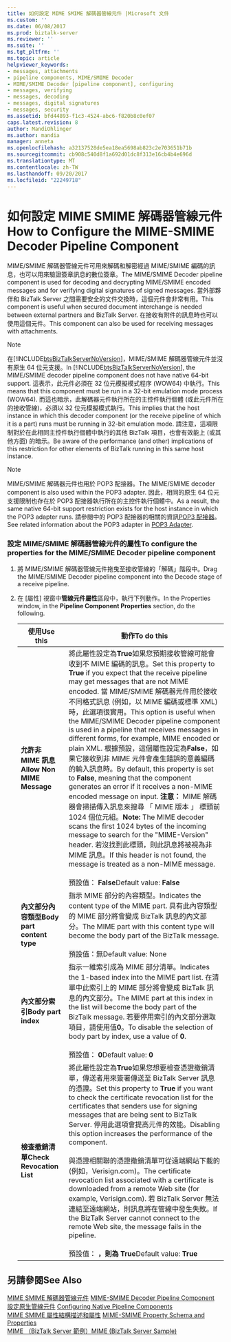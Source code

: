 ```yaml
---
title: 如何設定 MIME SMIME 解碼器管線元件 |Microsoft 文件
ms.custom: ''
ms.date: 06/08/2017
ms.prod: biztalk-server
ms.reviewer: ''
ms.suite: ''
ms.tgt_pltfrm: ''
ms.topic: article
helpviewer_keywords:
- messages, attachments
- pipeline components, MIME/SMIME Decoder
- MIME/SMIME Decoder [pipeline component], configuring
- messages, verifying
- messages, decoding
- messages, digital signatures
- messages, security
ms.assetid: bfd44893-f1c3-4524-abc6-f820b8c0ef07
caps.latest.revision: 8
author: MandiOhlinger
ms.author: mandia
manager: anneta
ms.openlocfilehash: a32137528de5ea18ea5698ab823c2e703651b71b
ms.sourcegitcommit: cb908c540d8f1a692d01dc8f313e16cb4b4e696d
ms.translationtype: MT
ms.contentlocale: zh-TW
ms.lasthandoff: 09/20/2017
ms.locfileid: "22249718"
---
```

# <a name="how-to-configure-the-mime-smime-decoder-pipeline-component"></a><span data-ttu-id="e583c-102">如何設定 MIME SMIME 解碼器管線元件</span><span class="sxs-lookup"><span data-stu-id="e583c-102">How to Configure the MIME-SMIME Decoder Pipeline Component</span></span>
<span data-ttu-id="e583c-103">MIME/SMIME 解碼器管線元件可用來解碼和解密經過 MIME/SMIME 編碼的訊息，也可以用來驗證簽章訊息的數位簽章。</span><span class="sxs-lookup"><span data-stu-id="e583c-103">The MIME/SMIME Decoder pipeline component is used for decoding and decrypting MIME/SMIME encoded messages and for verifying digital signatures of signed messages.</span></span> <span data-ttu-id="e583c-104">當外部夥伴和 BizTalk Server 之間需要安全的文件交換時，這個元件會非常有用。</span><span class="sxs-lookup"><span data-stu-id="e583c-104">This component is useful when secured document interchange is needed between external partners and BizTalk Server.</span></span> <span data-ttu-id="e583c-105">在接收有附件的訊息時也可以使用這個元件。</span><span class="sxs-lookup"><span data-stu-id="e583c-105">This component can also be used for receiving messages with attachments.</span></span>  
  
> [!NOTE]
>  <span data-ttu-id="e583c-106">在[!INCLUDE[btsBizTalkServerNoVersion](../includes/btsbiztalkservernoversion-md.md)]，MIME/SMIME 解碼器管線元件並沒有原生 64 位元支援。</span><span class="sxs-lookup"><span data-stu-id="e583c-106">In [!INCLUDE[btsBizTalkServerNoVersion](../includes/btsbiztalkservernoversion-md.md)], the MIME/SMIME decoder pipeline component does not have native 64-bit support.</span></span>  <span data-ttu-id="e583c-107">這表示，此元件必須在 32 位元模擬模式程序 (WOW64) 中執行。</span><span class="sxs-lookup"><span data-stu-id="e583c-107">This means that this component must be run in a 32-bit emulation mode process (WOW64).</span></span>  <span data-ttu-id="e583c-108">而這也暗示，此解碼器元件執行所在的主控件執行個體 (或此元件所在的接收管線)，必須以 32 位元模擬模式執行。</span><span class="sxs-lookup"><span data-stu-id="e583c-108">This implies that the host instance in which this decoder component (or the receive pipeline of which it is a part) runs must be running in 32-bit emulation mode.</span></span>  <span data-ttu-id="e583c-109">請注意，這項限制對於在此相同主控件執行個體中執行的其他 BizTalk 項目，也會有效能上 (或其他方面) 的暗示。</span><span class="sxs-lookup"><span data-stu-id="e583c-109">Be aware of the performance (and other) implications of this restriction for other elements of BizTalk running in this same host instance.</span></span>  
  
> [!NOTE]
>  <span data-ttu-id="e583c-110">MIME/SMIME 解碼器元件也用於 POP3 配接器。</span><span class="sxs-lookup"><span data-stu-id="e583c-110">The MIME/SMIME decoder component is also used within the POP3 adapter.</span></span>  <span data-ttu-id="e583c-111">因此，相同的原生 64 位元支援限制也存在於 POP3 配接器執行所在的主控件執行個體中。</span><span class="sxs-lookup"><span data-stu-id="e583c-111">As a result, the same native 64-bit support restriction exists for the host instance in which the POP3 adapter runs.</span></span>  <span data-ttu-id="e583c-112">請參閱中的 POP3 配接器的相關的資訊[POP3 配接器](../core/pop3-adapter.md)。</span><span class="sxs-lookup"><span data-stu-id="e583c-112">See related information about the POP3 adapter in [POP3 Adapter](../core/pop3-adapter.md).</span></span>  
  
### <a name="to-configure-the-properties-for-the-mimesmime-decoder-pipeline-component"></a><span data-ttu-id="e583c-113">設定 MIME/SMIME 解碼器管線元件的屬性</span><span class="sxs-lookup"><span data-stu-id="e583c-113">To configure the properties for the MIME/SMIME Decoder pipeline component</span></span>  
  
1.  <span data-ttu-id="e583c-114">將 MIME/SMIME 解碼器管線元件拖曳至接收管線的「解碼」階段中。</span><span class="sxs-lookup"><span data-stu-id="e583c-114">Drag the MIME/SMIME Decoder pipeline component into the Decode stage of a receive pipeline.</span></span>  
  
2.  <span data-ttu-id="e583c-115">在 [屬性] 視窗中**管線元件屬性**區段中，執行下列動作。</span><span class="sxs-lookup"><span data-stu-id="e583c-115">In the Properties window, in the **Pipeline Component Properties** section, do the following.</span></span>  
  
    |<span data-ttu-id="e583c-116">使用</span><span class="sxs-lookup"><span data-stu-id="e583c-116">Use this</span></span>|<span data-ttu-id="e583c-117">動作</span><span class="sxs-lookup"><span data-stu-id="e583c-117">To do this</span></span>|  
    |--------------|----------------|  
    |<span data-ttu-id="e583c-118">**允許非 MIME 訊息**</span><span class="sxs-lookup"><span data-stu-id="e583c-118">**Allow Non MIME Message**</span></span>|<span data-ttu-id="e583c-119">將此屬性設定為**True**如果您預期接收管線可能會收到不 MIME 編碼的訊息。</span><span class="sxs-lookup"><span data-stu-id="e583c-119">Set this property to **True** if you expect that the receive pipeline may get messages that are not MIME encoded.</span></span> <span data-ttu-id="e583c-120">當 MIME/SMIME 解碼器元件用於接收不同格式訊息 (例如，以 MIME 編碼或標準 XML) 時，此選項很實用。</span><span class="sxs-lookup"><span data-stu-id="e583c-120">This option is useful when the MIME/SMIME Decoder pipeline component is used in a pipeline that receives messages in different forms, for example, MIME encoded or plain XML.</span></span> <span data-ttu-id="e583c-121">根據預設，這個屬性設定為**False**，如果它接收到非 MIME 元件會產生錯誤的意義編碼的輸入訊息時。</span><span class="sxs-lookup"><span data-stu-id="e583c-121">By default, this property is set to **False**, meaning that the component generates an error if it receives a non-MIME encoded message on input.</span></span> <span data-ttu-id="e583c-122">**注意：** MIME 解碼器會掃描傳入訊息來搜尋 「 MIME 版本 」 標頭前 1024 個位元組。</span><span class="sxs-lookup"><span data-stu-id="e583c-122">**Note:**  The MIME decoder scans the first 1024 bytes of the incoming message to search for the "MIME-Version" header.</span></span> <span data-ttu-id="e583c-123">若沒找到此標頭，則此訊息將被視為非 MIME 訊息。</span><span class="sxs-lookup"><span data-stu-id="e583c-123">If this header is not found, the message is treated as a non-MIME message.</span></span> <br /><br /> <span data-ttu-id="e583c-124">預設值： **False**</span><span class="sxs-lookup"><span data-stu-id="e583c-124">Default value: **False**</span></span>|  
    |<span data-ttu-id="e583c-125">**內文部分內容類型**</span><span class="sxs-lookup"><span data-stu-id="e583c-125">**Body part content type**</span></span>|<span data-ttu-id="e583c-126">指示 MIME 部分的內容類型。</span><span class="sxs-lookup"><span data-stu-id="e583c-126">Indicates the content type of the MIME part.</span></span> <span data-ttu-id="e583c-127">具有此內容類型的 MIME 部分將會變成 BizTalk 訊息的內文部分。</span><span class="sxs-lookup"><span data-stu-id="e583c-127">The MIME part with this content type will become the body part of the BizTalk message.</span></span><br /><br /> <span data-ttu-id="e583c-128">預設值：無</span><span class="sxs-lookup"><span data-stu-id="e583c-128">Default value: None</span></span>|  
    |<span data-ttu-id="e583c-129">**內文部分索引**</span><span class="sxs-lookup"><span data-stu-id="e583c-129">**Body part index**</span></span>|<span data-ttu-id="e583c-130">指示一維索引成為 MIME 部分清單。</span><span class="sxs-lookup"><span data-stu-id="e583c-130">Indicates the 1-based index into the MIME part list.</span></span> <span data-ttu-id="e583c-131">在清單中此索引上的 MIME 部分將會變成 BizTalk 訊息的內文部分。</span><span class="sxs-lookup"><span data-stu-id="e583c-131">The MIME part at this index in the list will become the body part of the BizTalk message.</span></span> <span data-ttu-id="e583c-132">若要停用索引的內文部分選取項目，請使用值**0**。</span><span class="sxs-lookup"><span data-stu-id="e583c-132">To disable the selection of body part by index, use a value of **0**.</span></span><br /><br /> <span data-ttu-id="e583c-133">預設值： **0**</span><span class="sxs-lookup"><span data-stu-id="e583c-133">Default value: **0**</span></span>|  
    |<span data-ttu-id="e583c-134">**檢查撤銷清單**</span><span class="sxs-lookup"><span data-stu-id="e583c-134">**Check Revocation List**</span></span>|<span data-ttu-id="e583c-135">將此屬性設定為**True**如果您想要檢查憑證撤銷清單，傳送者用來簽署傳送至 BizTalk Server 訊息的憑證。</span><span class="sxs-lookup"><span data-stu-id="e583c-135">Set this property to **True** if you want to check the certificate revocation list for the certificates that senders use for signing messages that are being sent to BizTalk Server.</span></span> <span data-ttu-id="e583c-136">停用此選項會提高元件的效能。</span><span class="sxs-lookup"><span data-stu-id="e583c-136">Disabling this option increases the performance of the component.</span></span><br /><br /> <span data-ttu-id="e583c-137">與憑證相關聯的憑證撤銷清單可從遠端網站下載的 (例如，Verisign.com)。</span><span class="sxs-lookup"><span data-stu-id="e583c-137">The certificate revocation list associated with a certificate is downloaded from a remote Web site (for example, Verisign.com).</span></span> <span data-ttu-id="e583c-138">若 BizTalk Server 無法連結至遠端網站，則訊息將在管線中發生失敗。</span><span class="sxs-lookup"><span data-stu-id="e583c-138">If the BizTalk Server cannot connect to the remote Web site, the message fails in the pipeline.</span></span><br /><br /> <span data-ttu-id="e583c-139">預設值： **，則為 True**</span><span class="sxs-lookup"><span data-stu-id="e583c-139">Default value: **True**</span></span>|  
  
## <a name="see-also"></a><span data-ttu-id="e583c-140">另請參閱</span><span class="sxs-lookup"><span data-stu-id="e583c-140">See Also</span></span>  
 <span data-ttu-id="e583c-141">[MIME SMIME 解碼器管線元件](../core/mime-smime-decoder-pipeline-component.md) </span><span class="sxs-lookup"><span data-stu-id="e583c-141">[MIME-SMIME Decoder Pipeline Component](../core/mime-smime-decoder-pipeline-component.md) </span></span>  
 <span data-ttu-id="e583c-142">[設定原生管線元件](../core/configuring-native-pipeline-components.md) </span><span class="sxs-lookup"><span data-stu-id="e583c-142">[Configuring Native Pipeline Components](../core/configuring-native-pipeline-components.md) </span></span>  
 <span data-ttu-id="e583c-143">[MIME SMIME 屬性結構描述和屬性](../core/mime-smime-property-schema-and-properties.md) </span><span class="sxs-lookup"><span data-stu-id="e583c-143">[MIME-SMIME Property Schema and Properties](../core/mime-smime-property-schema-and-properties.md) </span></span>  
 [<span data-ttu-id="e583c-144">MIME （BizTalk Server 範例）</span><span class="sxs-lookup"><span data-stu-id="e583c-144">MIME (BizTalk Server Sample)</span></span>](../core/mime-biztalk-server-sample.md)